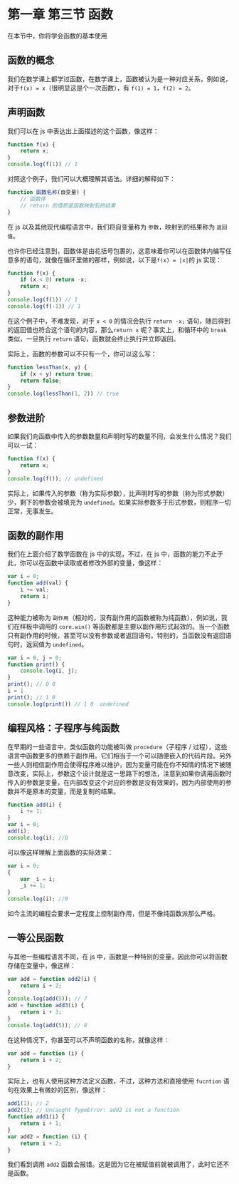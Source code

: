 # 第一章 第三节 函数

在本节中，你将学会函数的基本使用

## 函数的概念

我们在数学课上都学过函数，在数学课上，函数被认为是一种对应关系，例如说，对于`f(x) = x`（很明显这是个一次函数），有 `f(1) = 1`，`f(2) = 2`。

## 声明函数

我们可以在 js 中表达出上面描述的这个函数，像这样：

```js
function f(x) {
    return x;
}
console.log(f(1)) // 1
```

对照这个例子，我们可以大概理解其语法。详细的解释如下：

```js
function 函数名称(自变量) {
    // 函数体
    // return 的值即是函数映射到的结果
}
```

在 js 以及其他现代编程语言中，我们将自变量称为 `参数`，映射到的结果称为 `返回值`。

也许你已经注意到，函数体是由花括号包裹的，这意味着你可以在函数体内编写任意多的语句，就像在循环里做的那样，例如说，以下是`f(x) = |x|`的 js 实现：

```js
function f(x) {
    if (x < 0) return -x;
    return x;
}
console.log(f(1)) // 1
console.log(f(-1)) // 1
```

在这个例子中，不难发现，对于 `x < 0` 的情况会执行 `return -x;` 语句，随后得到的返回值也符合这个语句的内容，那么`return x` 呢？事实上，和循环中的 `break` 类似，一旦执行 `return` 语句，函数就会终止执行并立即返回。

实际上，函数的参数可以不只有一个，你可以这么写：

```js
function lessThan(x, y) {
    if (x < y) return true;
    return false;
}
console.log(lessThan(1, 2)) // true
```

## 参数进阶

如果我们向函数中传入的参数数量和声明时写的数量不同，会发生什么情况？我们可以一试：

```js
function f(x) {
    return x;
}
console.log(f()); // undefined
```

实际上，如果传入的参数（称为实际参数），比声明时写的参数（称为形式参数）少，剩下的参数会被填充为 `undefined`。如果实际参数多于形式参数，则程序一切正常，无事发生。
 
## 函数的副作用

我们在上面介绍了数学函数在 js 中的实现，不过，在 js 中，函数的能力不止于此，你可以在函数中读取或者修改外部的变量，像这样：

```js
var i = 0;
function add(val) {
    i += val;
    return i;
}
```

这种能力被称为 `副作用`（相对的，没有副作用的函数被称为纯函数），例如说，我们在样板中调用的 `core.win()` 等函数都是主要以副作用形式起效的。当一个函数只有副作用的时候，甚至可以没有参数或者返回语句。特别的，当函数没有返回语句时，返回值为 `undefined`。

```js
var i = 0, j = 0;
function print() {
    console.log(i, j);
}
print(); // 0 0
i = 1
print(); // 1 0
console.log(print()) // 1 0  undefined 
```

## 编程风格：子程序与纯函数

在早期的一些语言中，类似函数的功能被叫做 `procedure`（子程序 / 过程），这些语言中函数更多的依赖于副作用。它们相当于一个可以随便嵌入的代码片段。另外一些人则相信副作用会使得程序难以维护，因为变量可能在你不知情的情况下被随意改变，实际上，参数这个设计就是这一思路下的想法，注意到如果你调用函数时传入的参数是变量，在内部改变这个对应的参数是没有效果的，因为内部使用的参数并不是原本的变量，而是复制的结果。

```js
function add(i) {
    i += 1;
}
var i = 0;
add(i);
console.log(i); //0
```

可以像这样理解上面函数的实际效果：

```js
var i = 0;
{
    var _i = i;
    _i += 1;
}
console.log(i); //0
```

如今主流的编程会要求一定程度上控制副作用，但是不像纯函数派那么严格。

## 一等公民函数

与其他一些编程语言不同，在 js 中，函数是一种特别的变量，因此你可以将函数存储在变量中，像这样：

```js
var add = function add2(i) {
    return i + 2;
}
console.log(add(5)); // 7
add = function add3(i) {
    return i + 3;
}
console.log(add(5)); // 8
```

在这种情况下，你甚至可以不声明函数的名称，就像这样：

```js
var add = function (i) {
    return i + 2;
}
```

实际上，也有人使用这种方法定义函数，不过，这种方法和直接使用 `fucntion` 语句在效果上有微妙的区别，像这样：

```js
add1(1); // 2
add2(1); // Uncaught TypeError: add2 is not a function
function add1(i) {
    return i + 1;
}
var add2 = function (i) {
    return i + 2;
}
```

我们看到调用 `add2` 函数会报错。这是因为它在被赋值前就被调用了，此时它还不是函数。
